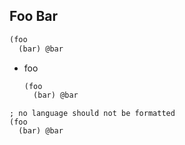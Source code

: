 ## Foo Bar

```scm
(foo
  (bar) @bar
```

* foo
  ```scm
  (foo
    (bar) @bar
  ```

```
; no language should not be formatted
(foo
  (bar) @bar
```
